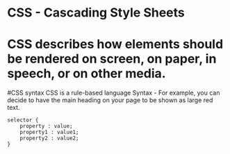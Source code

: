 # CSS - Cascading Style Sheets
# CSS describes how elements should be rendered on screen, on paper, in speech, or on other media.

#CSS syntax
CSS is a rule-based language
Syntax - For example, you can decide to have the main heading on your page to be shown as large red text.

    selector {
        property : value;
        property1 : value1;
        property2 : value2;
    }


